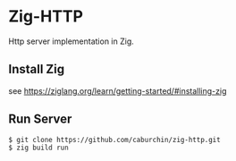 # Zig-HTTP

Http server implementation in Zig.

## Install Zig

see https://ziglang.org/learn/getting-started/#installing-zig

## Run Server

```sh
$ git clone https://github.com/caburchin/zig-http.git
$ zig build run
```
